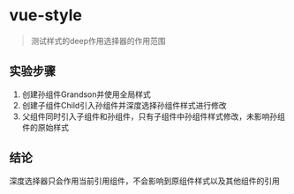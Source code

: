 # vue-style

> 测试样式的deep作用选择器的作用范围

## 实验步骤
1. 创建孙组件Grandson并使用全局样式
2. 创建子组件Child引入孙组件并深度选择孙组件样式进行修改
3. 父组件同时引入子组件和孙组件，只有子组件中孙组件样式修改，未影响孙组件的原始样式

## 结论
深度选择器只会作用当前引用组件，不会影响到原组件样式以及其他组件的引用

